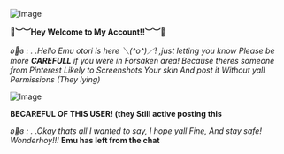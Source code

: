 ![Image](https://github.com/user-attachments/assets/093ffc09-eaec-4f51-9630-85ff1a105b92)

**🎀︶︶Hey Welcome to My Account!!︶︶🎀**

_ʚ🎀ɞ : . .Hello Emu otori is here ＼(^o^)／! ,just letting you know Please be more **CAREFULL** if you were in Forsaken area! Because theres someone from Pinterest Likely to Screenshots Your skin And post it Without yall Permissions (They lying)_

![Image](https://github.com/user-attachments/assets/15876e94-3c27-4149-8ed5-8292874b1e27)

**BECAREFUL OF THIS USER! (they Still active posting this**

_ʚ🎀ɞ : . .Okay thats all I wanted to say, I hope yall Fine, And stay safe! Wonderhoy!!!_ **Emu has left from the chat**
